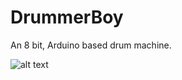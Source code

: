 # DrummerBoy
An 8 bit, Arduino based drum machine.

![alt text](https://github.com/[jkranabetter]/[DrummerBoy]/[main]/drummachine_squared.jpg?raw=true)
